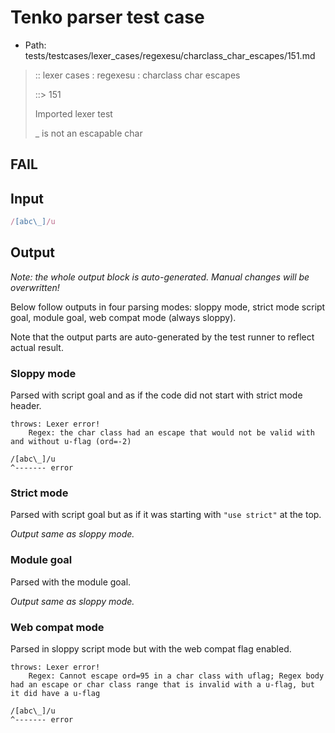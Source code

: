 # Tenko parser test case

- Path: tests/testcases/lexer_cases/regexesu/charclass_char_escapes/151.md

> :: lexer cases : regexesu : charclass char escapes
>
> ::> 151
>
> Imported lexer test
>
> _ is not an escapable char

## FAIL

## Input

`````js
/[abc\_]/u
`````

## Output

_Note: the whole output block is auto-generated. Manual changes will be overwritten!_

Below follow outputs in four parsing modes: sloppy mode, strict mode script goal, module goal, web compat mode (always sloppy).

Note that the output parts are auto-generated by the test runner to reflect actual result.

### Sloppy mode

Parsed with script goal and as if the code did not start with strict mode header.

`````
throws: Lexer error!
    Regex: the char class had an escape that would not be valid with and without u-flag (ord=-2)

/[abc\_]/u
^------- error
`````

### Strict mode

Parsed with script goal but as if it was starting with `"use strict"` at the top.

_Output same as sloppy mode._

### Module goal

Parsed with the module goal.

_Output same as sloppy mode._

### Web compat mode

Parsed in sloppy script mode but with the web compat flag enabled.

`````
throws: Lexer error!
    Regex: Cannot escape ord=95 in a char class with uflag; Regex body had an escape or char class range that is invalid with a u-flag, but it did have a u-flag

/[abc\_]/u
^------- error
`````

